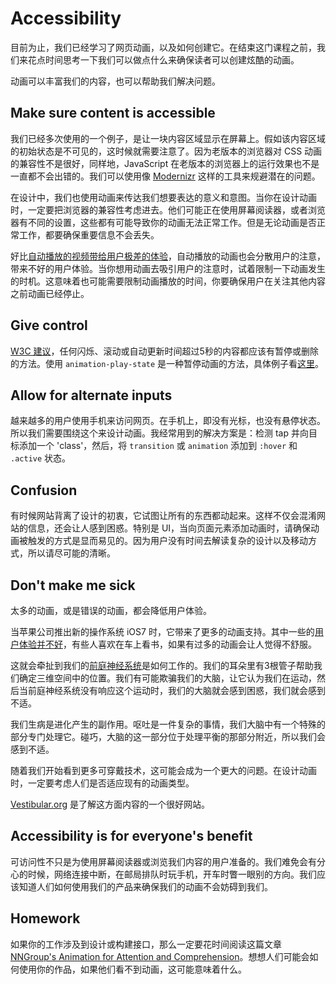 # Accessibility

目前为止，我们已经学习了网页动画，以及如何创建它。在结束这门课程之前，我们来花点时间思考一下我们可以做点什么来确保读者可以创建炫酷的动画。

动画可以丰富我们的内容，也可以帮助我们解决问题。

## Make sure content is accessible

我们已经多次使用的一个例子，是让一块内容区域显示在屏幕上。假如该内容区域的初始状态是不可见的，这时候就需要注意了。因为老版本的浏览器对 CSS 动画的兼容性不是很好，同样地，JavaScript 在老版本的浏览器上的运行效果也不是一直都不会出错的。我们可以使用像 [Modernizr](https://modernizr.com/) 这样的工具来规避潜在的问题。

在设计中，我们也使用动画来传达我们想要表达的意义和意图。当你在设计动画时，一定要把浏览器的兼容性考虑进去。他们可能正在使用屏幕阅读器，或者浏览器有不同的设置，这些都有可能导致你的动画无法正常工作。但是无论动画是否正常工作，都要确保重要信息不会丢失。

好比[自动播放的视频带给用户极差的体验](http://www.punkchip.com/autoplay-is-bad-for-all-users/)，自动播放的动画也会分散用户的注意，带来不好的用户体验。当你想用动画去吸引用户的注意时，试着限制一下动画发生的时机。这意味着也可能需要限制动画播放的时间，你要确保用户在关注其他内容之前动画已经停止。

## Give control

[W3C 建议](https://www.w3.org/TR/2008/REC-WCAG20-20081211/#time-limits-pause)，任何闪烁、滚动或自动更新时间超过5秒的内容都应该有暂停或删除的方法。使用 `animation-play-state` 是一种暂停动画的方法，具体例子看[这里](https://codepen.io/donovanh/pen/LEwedW)。

## Allow for alternate inputs

越来越多的用户使用手机来访问网页。在手机上，即没有光标，也没有悬停状态。所以我们需要围绕这个来设计动画。我经常用到的解决方案是：检测 tap 并向目标添加一个 'class'，然后，将 `transition`  或 `animation` 添加到 `:hover` 和 `.active` 状态。

## Confusion

有时候网站背离了设计的初衷，它试图让所有的东西都动起来。这样不仅会混淆网站的信息，还会让人感到困惑。特别是 UI，当向页面元素添加动画时，请确保动画被触发的方式是显而易见的。因为用户没有时间去解读复杂的设计以及移动方式，所以请尽可能的清晰。

## Don't make me sick

太多的动画，或是错误的动画，都会降低用户体验。

当苹果公司推出新的操作系统 iOS7 时，它带来了更多的动画支持。其中一些的[用户体验并不好](http://reverttosaved.com/2013/09/28/why-ios-7-is-making-some-users-sick/)，有些人喜欢在车上看书，如果有过多的动画会让人觉得不舒服。

这就会牵扯到我们的[前庭神经系统](https://www.youtube.com/watch?v=dSHnGO9qGsE)是如何工作的。我们的耳朵里有3根管子帮助我们确定三维空间中的位置。我们有可能欺骗我们的大脑，让它认为我们在运动，然后当前庭神经系统没有响应这个运动时，我们的大脑就会感到困惑，我们就会感到不适。

我们生病是进化产生的副作用。呕吐是一件复杂的事情，我们大脑中有一个特殊的部分专门处理它。碰巧，大脑的这一部分位于处理平衡的那部分附近，所以我们会感到不适。

随着我们开始看到更多可穿戴技术，这可能会成为一个更大的问题。在设计动画时，一定要考虑人们是否适应现有的动画类型。

[Vestibular.org](https://vestibular.org/understanding-vestibular-disorder) 是了解这方面内容的一个很好网站。

## Accessibility is for everyone's benefit

可访问性不只是为使用屏幕阅读器或浏览我们内容的用户准备的。我们难免会有分心的时候，网络连接中断，在邮局排队时玩手机，开车时瞥一眼别的方向。我们应该知道人们如何使用我们的产品来确保我们的动画不会妨碍到我们。

## Homework

如果你的工作涉及到设计或构建接口，那么一定要花时间阅读这篇文章 [NNGroup's Animation for Attention and Comprehension](http://www.nngroup.com/articles/animation-usability/)。想想人们可能会如何使用你的作品，如果他们看不到动画，这可能意味着什么。



















